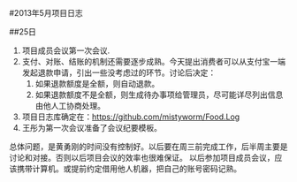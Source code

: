 #2013年5月项目日志

##25日
1. 项目成员会议第一次会议.
2. 支付、对账、结账的机制还需要逐步成熟。今天提出消费者可以从支付宝一端发起退款申请，引出一些没考虑过的环节。讨论后决定：
	1. 如果退款额度是全额，则自动退款。
	2. 如果退款额度不是全额，则生成待办事项给管理员，尽可能详尽列出信息由他人工协商处理。
3. 项目日志库确定在：https://github.com/mistyworm/Food.Log
4. 王彤为第一次会议准备了会议纪要模板。

总体问题，是黄勇刚的时间没有控制好。以后要在周三前完成工作，后半周主要是讨论和对接。否则以后项目会议的效率也很难保证。
以后参加项目成员会议，应该携带计算机。或提前约定借用他人机器，把自己的账号密码记熟。
